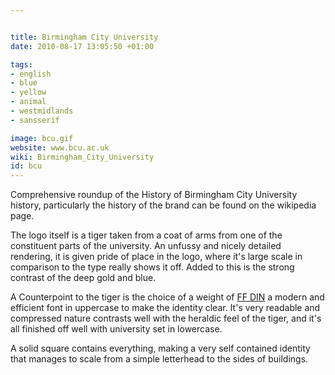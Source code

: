 ```yaml
---


title: Birmingham City University
date: 2010-08-17 13:05:50 +01:00

tags:
- english
- blue
- yellow
- animal
- westmidlands
- sansserif

image: bcu.gif
website: www.bcu.ac.uk
wiki: Birmingham_City_University
id: bcu
---
```


Comprehensive roundup of the History of Birmingham City University history, particularly the history of the brand can be found on the wikipedia page.

The logo itself is a tiger taken from a coat of arms from one of the constituent parts of the university. An unfussy and nicely detailed rendering, it is given pride of place in the logo, where it's large scale in comparison to the type really shows it off. Added to this is the strong contrast of the deep gold and blue.

A Counterpoint to the tiger is the choice of a weight of [FF DIN](http://dinfont.com/) a modern and efficient font in uppercase to make the identity clear. It's very readable and compressed nature contrasts well with the heraldic feel of the tiger, and it's all finished off well with university set in lowercase.

A solid square contains everything, making a very self contained identity that manages to scale from a simple letterhead to the sides of buildings.
